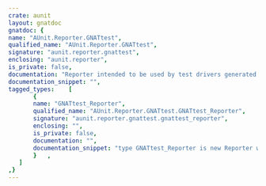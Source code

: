 ```yaml
---
crate: aunit
layout: gnatdoc
gnatdoc: {
name: "AUnit.Reporter.GNATtest",
qualified_name: "AUnit.Reporter.GNATtest",
signature: "aunit.reporter.gnattest",
enclosing: "aunit.reporter",
is_private: false,
documentation: "Reporter intended to be used by test drivers generated by gnattest.",
documentation_snippet: "",
tagged_types:    [
       {
       name: "GNATtest_Reporter",
       qualified_name: "AUnit.Reporter.GNATtest.GNATtest_Reporter",
       signature: "aunit.reporter.gnattest.gnattest_reporter",
       enclosing: "",
       is_private: false,
       documentation: "",
       documentation_snippet: "type GNATtest_Reporter is new Reporter with null record;",
       }   ,
   ]
,}
---
```

